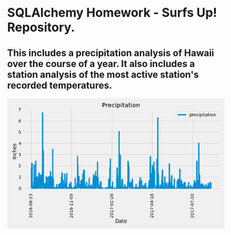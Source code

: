 #   SQLAlchemy Homework - Surfs Up! Repository.


## This includes a precipitation analysis of Hawaii over the course of a year. It also includes a station analysis of the most active station's recorded temperatures.

![Process Flow](https://raw.githubusercontent.com/adrianstrecker/sqlalchemy-challenge/master/Images/precipitation.png)
